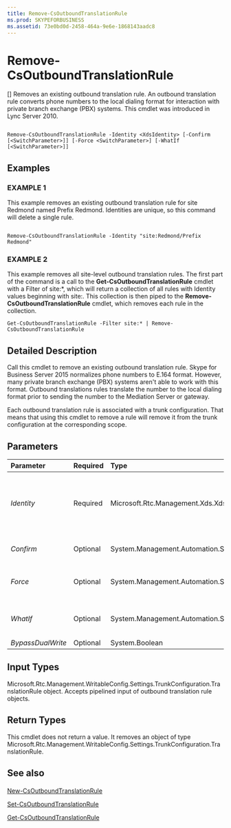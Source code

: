 ```yaml
---
title: Remove-CsOutboundTranslationRule
ms.prod: SKYPEFORBUSINESS
ms.assetid: 73e0bd0d-2458-464a-9e6e-1868143aadc8
---
```



# Remove-CsOutboundTranslationRule
[]
Removes an existing outbound translation rule. An outbound translation rule converts phone numbers to the local dialing format for interaction with private branch exchange (PBX) systems. This cmdlet was introduced in Lync Server 2010.
  
    
    


```

Remove-CsOutboundTranslationRule -Identity <XdsIdentity> [-Confirm [<SwitchParameter>]] [-Force <SwitchParameter>] [-WhatIf [<SwitchParameter>]]

```


## Examples


  
    
    

### EXAMPLE 1

This example removes an existing outbound translation rule for site Redmond named Prefix Redmond. Identities are unique, so this command will delete a single rule.
  
    
    

```

Remove-CsOutboundTranslationRule -Identity "site:Redmond/Prefix Redmond"
```


### EXAMPLE 2

This example removes all site-level outbound translation rules. The first part of the command is a call to the **Get-CsOutboundTranslationRule** cmdlet with a Filter of site:*, which will return a collection of all rules with Identity values beginning with site:. This collection is then piped to the **Remove-CsOutboundTranslationRule** cmdlet, which removes each rule in the collection.
  
    
    

```
Get-CsOutboundTranslationRule -Filter site:* | Remove-CsOutboundTranslationRule
```


## Detailed Description

Call this cmdlet to remove an existing outbound translation rule. Skype for Business Server 2015 normalizes phone numbers to E.164 format. However, many private branch exchange (PBX) systems aren't able to work with this format. Outbound translations rules translate the number to the local dialing format prior to sending the number to the Mediation Server or gateway.
  
    
    
Each outbound translation rule is associated with a trunk configuration. That means that using this cmdlet to remove a rule will remove it from the trunk configuration at the corresponding scope.
  
    
    

## Parameters



|**Parameter**|**Required**|**Type**|**Description**|
|:-----|:-----|:-----|:-----|
| _Identity_ <br/> |Required  <br/> |Microsoft.Rtc.Management.Xds.XdsIdentity  <br/> |The unique identifier of the outbound translation rule you want to remove. The Identity consists of the scope followed by a unique name within each scope. For example, site:Redmond/OutboundRule1.  <br/> |
| _Confirm_ <br/> |Optional  <br/> |System.Management.Automation.SwitchParameter  <br/> |Prompts you for confirmation before executing the command.  <br/> |
| _Force_ <br/> |Optional  <br/> |System.Management.Automation.SwitchParameter  <br/> |Suppresses any confirmation prompts that would otherwise be displayed before making changes.  <br/> |
| _WhatIf_ <br/> |Optional  <br/> |System.Management.Automation.SwitchParameter  <br/> |Describes what would happen if you executed the command without actually executing the command.  <br/> |
| _BypassDualWrite_ <br/> |Optional  <br/> |System.Boolean  <br/> |PARAMVALUE: $true | $false  <br/> |
   

## Input Types

Microsoft.Rtc.Management.WritableConfig.Settings.TrunkConfiguration.TranslationRule object. Accepts pipelined input of outbound translation rule objects.
  
    
    

## Return Types

This cmdlet does not return a value. It removes an object of type Microsoft.Rtc.Management.WritableConfig.Settings.TrunkConfiguration.TranslationRule.
  
    
    

## See also


#### 


  
    
    
 [New-CsOutboundTranslationRule](new-csoutboundtranslationrule.md)
  
    
    
 [Set-CsOutboundTranslationRule](set-csoutboundtranslationrule.md)
  
    
    
 [Get-CsOutboundTranslationRule](get-csoutboundtranslationrule.md)
